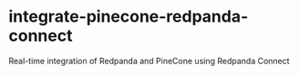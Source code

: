 # integrate-pinecone-redpanda-connect
Real-time integration of Redpanda and PineCone using Redpanda Connect
